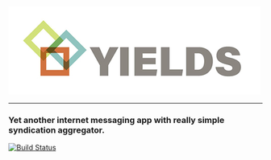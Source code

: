 ![](./yields.jpg)

- - -

### Yet another internet messaging app with really simple syndication aggregator.

[![Build Status](https://jenkins.epfl.ch/buildStatus/icon?job=2015-team-rocket)](https://jenkins.epfl.ch/job/2015-team-rocket/)
